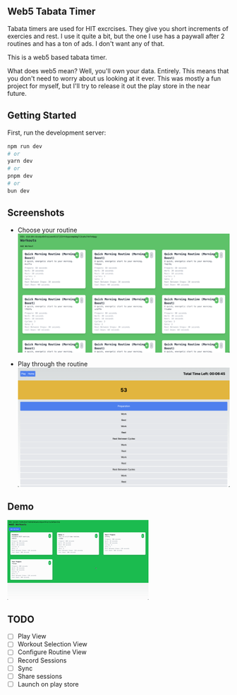 ## Web5 Tabata Timer

Tabata timers are used for HIT excrcises. They give you short increments of
exercies and rest. I use it quite a bit, but the one I use has a paywall after 2
routines and has a ton of ads. I don't want any of that. 

This is a web5 based tabata timer.

What does web5 mean? Well, you'll own your data. Entirely. This means that you
don't need to worry about us looking at it ever. This was mostly a fun project
for myself, but I'll try to release it out the play store in the near future.

## Getting Started

First, run the development server:

```bash
npm run dev
# or
yarn dev
# or
pnpm dev
# or
bun dev
```

## Screenshots

* Choose your routine
![./imgs/home.png](./docs/imgs/home.png)

* Play through the routine
![./docs/imgs/play.png](./docs/imgs/play.png)

## Demo

![./docs/imgs/play.png](./docs/imgs/demo.gif)

## TODO

- [ ] Play View
- [ ] Workout Selection View
- [ ] Configure Routine View
- [ ] Record Sessions
- [ ] Sync 
- [ ] Share sessions
- [ ] Launch on play store
